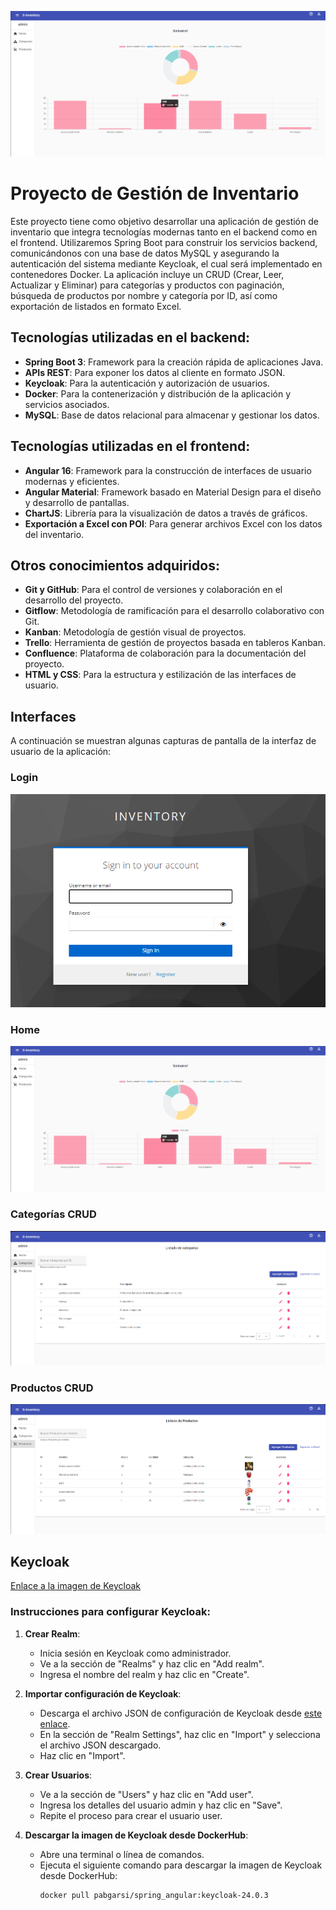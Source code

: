 ![Home page](img/home.png)

# Proyecto de Gestión de Inventario

Este proyecto tiene como objetivo desarrollar una aplicación de gestión de inventario que integra tecnologías modernas tanto en el backend como en el frontend. Utilizaremos Spring Boot para construir los servicios backend, comunicándonos con una base de datos MySQL y asegurando la autenticación del sistema mediante Keycloak, el cual será implementado en contenedores Docker.
La aplicación incluye un CRUD (Crear, Leer, Actualizar y Eliminar) para categorías y productos con paginación, búsqueda de productos por nombre y categoría por ID, así como exportación de listados en formato Excel.


## Tecnologías utilizadas en el backend:

- **Spring Boot 3**: Framework para la creación rápida de aplicaciones Java.
- **APIs REST**: Para exponer los datos al cliente en formato JSON.
- **Keycloak**: Para la autenticación y autorización de usuarios.
- **Docker**: Para la contenerización y distribución de la aplicación y servicios asociados.
- **MySQL**: Base de datos relacional para almacenar y gestionar los datos.

## Tecnologías utilizadas en el frontend:

- **Angular 16**: Framework para la construcción de interfaces de usuario modernas y eficientes.
- **Angular Material**: Framework basado en Material Design para el diseño y desarrollo de pantallas.
- **ChartJS**: Librería para la visualización de datos a través de gráficos.
- **Exportación a Excel con POI**: Para generar archivos Excel con los datos del inventario.

## Otros conocimientos adquiridos:

- **Git y GitHub**: Para el control de versiones y colaboración en el desarrollo del proyecto.
- **Gitflow**: Metodología de ramificación para el desarrollo colaborativo con Git.
- **Kanban**: Metodología de gestión visual de proyectos.
- **Trello**: Herramienta de gestión de proyectos basada en tableros Kanban.
- **Confluence**: Plataforma de colaboración para la documentación del proyecto.
- **HTML y CSS**: Para la estructura y estilización de las interfaces de usuario.

## Interfaces

A continuación se muestran algunas capturas de pantalla de la interfaz de usuario de la aplicación:

### Login
![login](img/login.png)

### Home
![Home page](img/home.png)

### Categorías CRUD
![Categorías](img/categories.png)

### Productos CRUD
![Productos](img/products.png)


## Keycloak

[Enlace a la imagen de Keycloak](https://hub.docker.com/repository/docker/pabgarsi/spring_angular/general)

### Instrucciones para configurar Keycloak:

1. **Crear Realm**: 
   - Inicia sesión en Keycloak como administrador.
   - Ve a la sección de "Realms" y haz clic en "Add realm".
   - Ingresa el nombre del realm y haz clic en "Create".

2. **Importar configuración de Keycloak**:
   - Descarga el archivo JSON de configuración de Keycloak desde [este enlace](./realm-export.json).
   - En la sección de "Realm Settings", haz clic en "Import" y selecciona el archivo JSON descargado.
   - Haz clic en "Import".

3. **Crear Usuarios**:
   - Ve a la sección de "Users" y haz clic en "Add user".
   - Ingresa los detalles del usuario admin y haz clic en "Save".
   - Repite el proceso para crear el usuario user.

4. **Descargar la imagen de Keycloak desde DockerHub**:
   - Abre una terminal o línea de comandos.
   - Ejecuta el siguiente comando para descargar la imagen de Keycloak desde DockerHub:
     ```
     docker pull pabgarsi/spring_angular:keycloak-24.0.3
     ```
